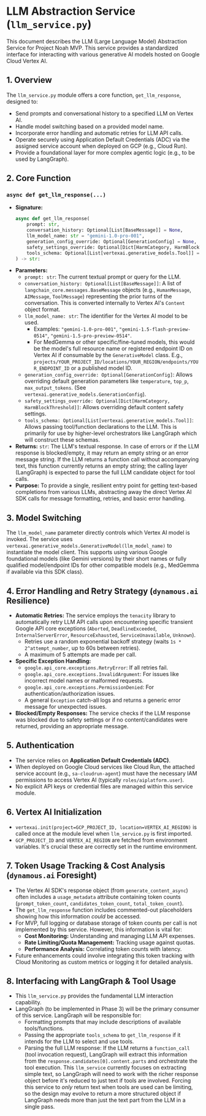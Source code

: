 # LLM Abstraction Service (`llm_service.py`)

This document describes the LLM (Large Language Model) Abstraction Service for Project Noah MVP. This service provides a standardized interface for interacting with various generative AI models hosted on Google Cloud Vertex AI.

## 1. Overview

The `llm_service.py` module offers a core function, `get_llm_response`, designed to:
*   Send prompts and conversational history to a specified LLM on Vertex AI.
*   Handle model switching based on a provided model name.
*   Incorporate error handling and automatic retries for LLM API calls.
*   Operate securely using Application Default Credentials (ADC) via the assigned service account when deployed on GCP (e.g., Cloud Run).
*   Provide a foundational layer for more complex agentic logic (e.g., to be used by LangGraph).

## 2. Core Function

### `async def get_llm_response(...)`

*   **Signature:**
    ```python
    async def get_llm_response(
        prompt: str,
        conversation_history: Optional[List[BaseMessage]] = None,
        llm_model_name: str = "gemini-1.0-pro-001",
        generation_config_override: Optional[GenerationConfig] = None,
        safety_settings_override: Optional[Dict[HarmCategory, HarmBlockThreshold]] = None,
        tools_schema: Optional[List[vertexai.generative_models.Tool]] = None
    ) -> str:
    ```
*   **Parameters:**
    *   `prompt: str`: The current textual prompt or query for the LLM.
    *   `conversation_history: Optional[List[BaseMessage]]`: A list of `langchain_core.messages.BaseMessage` objects (e.g., `HumanMessage`, `AIMessage`, `ToolMessage`) representing the prior turns of the conversation. This is converted internally to Vertex AI's `Content` object format.
    *   `llm_model_name: str`: The identifier for the Vertex AI model to be used.
        *   Examples: `"gemini-1.0-pro-001"`, `"gemini-1.5-flash-preview-0514"`, `"gemini-1.5-pro-preview-0514"`.
        *   For MedGemma or other specific/fine-tuned models, this would be the model's full resource name or registered endpoint ID on Vertex AI if consumable by the `GenerativeModel` class. E.g., `projects/YOUR_PROJECT_ID/locations/YOUR_REGION/endpoints/YOUR_ENDPOINT_ID` or a published model ID.
    *   `generation_config_override: Optional[GenerationConfig]`: Allows overriding default generation parameters like `temperature`, `top_p`, `max_output_tokens`. (See `vertexai.generative_models.GenerationConfig`).
    *   `safety_settings_override: Optional[Dict[HarmCategory, HarmBlockThreshold]]`: Allows overriding default content safety settings.
    *   `tools_schema: Optional[List[vertexai.generative_models.Tool]]`: Allows passing tool/function declarations to the LLM. This is primarily for use by higher-level orchestrators like LangGraph which will construct these schemas.
*   **Returns:** `str`: The LLM's textual response. In case of errors or if the LLM response is blocked/empty, it may return an empty string or an error message string. If the LLM returns a function call without accompanying text, this function currently returns an empty string; the calling layer (LangGraph) is expected to parse the full LLM candidate object for tool calls.
*   **Purpose:** To provide a single, resilient entry point for getting text-based completions from various LLMs, abstracting away the direct Vertex AI SDK calls for message formatting, retries, and basic error handling.

## 3. Model Switching

The `llm_model_name` parameter directly controls which Vertex AI model is invoked. The service uses `vertexai.generative_models.GenerativeModel(llm_model_name)` to instantiate the model client. This supports using various Google foundational models (like Gemini versions) by their short names or fully qualified model/endpoint IDs for other compatible models (e.g., MedGemma if available via this SDK class).

## 4. Error Handling and Retry Strategy (`dynamous.ai` Resilience)

*   **Automatic Retries:** The service employs the `tenacity` library to automatically retry LLM API calls upon encountering specific transient Google API core exceptions (`Aborted`, `DeadlineExceeded`, `InternalServerError`, `ResourceExhausted`, `ServiceUnavailable`, `Unknown`).
    *   Retries use a random exponential backoff strategy (waits `1s * 2^attempt_number`, up to 60s between retries).
    *   A maximum of 5 attempts are made per call.
*   **Specific Exception Handling:**
    *   `google.api_core.exceptions.RetryError`: If all retries fail.
    *   `google.api_core.exceptions.InvalidArgument`: For issues like incorrect model names or malformed requests.
    *   `google.api_core.exceptions.PermissionDenied`: For authentication/authorization issues.
    *   A general `Exception` catch-all logs and returns a generic error message for unexpected issues.
*   **Blocked/Empty Responses:** The service checks if the LLM response was blocked due to safety settings or if no content/candidates were returned, providing an appropriate message.

## 5. Authentication

*   The service relies on **Application Default Credentials (ADC)**.
*   When deployed on Google Cloud services like Cloud Run, the attached service account (e.g., `sa-cloudrun-agent`) must have the necessary IAM permissions to access Vertex AI (typically `roles/aiplatform.user`).
*   No explicit API keys or credential files are managed within this service module.

## 6. Vertex AI Initialization

*   `vertexai.init(project=GCP_PROJECT_ID, location=VERTEX_AI_REGION)` is called once at the module level when `llm_service.py` is first imported.
*   `GCP_PROJECT_ID` and `VERTEX_AI_REGION` are fetched from environment variables. It's crucial these are correctly set in the runtime environment.

## 7. Token Usage Tracking & Cost Analysis (`dynamous.ai` Foresight)

*   The Vertex AI SDK's response object (from `generate_content_async`) often includes a `usage_metadata` attribute containing token counts (`prompt_token_count`, `candidates_token_count`, `total_token_count`).
*   The `get_llm_response` function includes commented-out placeholders showing how this information *could* be accessed.
*   For MVP, full logging or database storage of token counts per call is not implemented by this service. However, this information is vital for:
    *   **Cost Monitoring:** Understanding and managing LLM API expenses.
    *   **Rate Limiting/Quota Management:** Tracking usage against quotas.
    *   **Performance Analysis:** Correlating token counts with latency.
*   Future enhancements could involve integrating this token tracking with Cloud Monitoring as custom metrics or logging it for detailed analysis.

## 8. Interfacing with LangGraph & Tool Usage

*   This `llm_service.py` provides the fundamental LLM interaction capability.
*   LangGraph (to be implemented in Phase 3) will be the primary consumer of this service. LangGraph will be responsible for:
    *   Formatting prompts that may include descriptions of available tools/functions.
    *   Passing the appropriate `tools_schema` to `get_llm_response` if it intends for the LLM to select and use tools.
    *   Parsing the full LLM response: If the LLM returns a `function_call` (tool invocation request), LangGraph will extract this information from the `response.candidates[0].content.parts` and orchestrate the tool execution. This `llm_service` currently focuses on extracting simple text, so LangGraph will need to work with the richer response object before it's reduced to just text if tools are involved. Forcing this service to *only* return text when tools are used can be limiting, so the design may evolve to return a more structured object if LangGraph needs more than just the text part from the LLM in a single pass.
